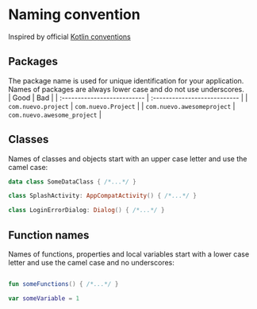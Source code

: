 # Naming convention
Inspired by official [Kotlin conventions](https://kotlinlang.org/docs/reference/coding-conventions.html#naming-rules)

## Packages
The package name is used for unique identification for your application. Names of packages are always lower case and do not use underscores.    
| Good           			  | Bad   				         |
| :-------------------------- | :--------------------------- |
| `com.nuevo.project` 		  | `com.nuevo.Project` 		 |
| `com.nuevo.awesomeproject` | `com.nuevo.awesome_project` |

## Classes

Names of classes and objects start with an upper case letter and use the camel case:

```kotlin
data class SomeDataClass { /*...*/ }

class SplashActivity: AppCompatActivity() { /*...*/ }

class LoginErrorDialog: Dialog() { /*...*/ }
```

## Function names

Names of functions, properties and local variables start with a lower case letter and use the camel case and no underscores:

```kotlin

fun someFunctions() { /*...*/ }

var someVariable = 1
```